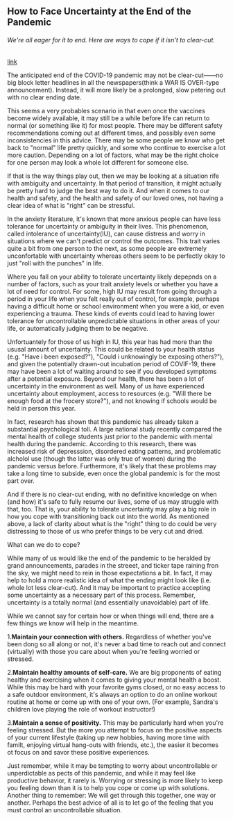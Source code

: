 ## How to Face Uncertainty at the End of the Pandemic

###### We're all eager for it to end. Here are ways to cope if it isn't to clear-cut.

[link](https://www.psychologytoday.com/intl/blog/the-courage-happiness/202101/how-face-uncertainty-the-end-the-pandemic)

The anticipated end of the COVID-19 pandemic may not be clear-cut——no big block letter headlines in all the newspapers(think a WAR IS OVER-type announcement). Instead, it will more likely be a prolonged, slow petering out with no clear ending date.

This seems a very probables scenario in that even once the vaccines become widely available, it may still be a while before life can return to normal (or something like it) for most people. There may be different safety recommendations coming out at different times, and possibly even some inconsistencies in this advice. There may be some people we know who get back to "normal" life pretty quickly, and some who continue to exercise a lot more caution. Depending on a lot of factors, what may be the right choice for one person may look a whole lot different for someone else.

If that is the way things play out, then we may be looking at a situation rife with ambiguity and uncertainty. In that period of transition, it might actually be pretty hard to judge the best way to do it. And when it comes to our health and safety, and the health and safety of our loved ones, not having a clear idea of what is "right" can be stressful.

In the anxiety literature, it's known that more anxious people can have less tolerance for uncertainty or ambiguity in their lives. This phenomenon, called intolerance of uncertainty(IU), can cause distress and worry in situations where we can't predict or control the outcomes. This trait varies quite a bit from one person to the next, as some people are extremely unconfortable with uncertainty whereas others seem to be perfectly okay to just "roll with the punches" in life.

Where you fall on your ability to tolerate uncertainty likely depepnds on a number of factors, such as your trait anxiety levels or whether you have a lot of need for control. For some, high IU may result from going through a period in your life when you felt really out of control, for example, perhaps having a difficult home or school environment when you were a kid, or even experiencing a trauma. These kinds of events could lead to having lower tolerance for uncontrollable unpredictable situations in other areas of your life, or automatically judging them to be negative.

Unfortuantely for those of us high in IU, this year has had more than the ususal amount of uncertainty. This could be related to your health status (e.g. "Have i been exposed?"), "Could i unknowingly be exposing others?"), and given the potentially drawn-out incubation period of COVIF-19, there may have been a lot of waiting around to see if you developed symptoms after a potential exposure. Beyond our health, there has been a lot of uncertainty in the environment as well. Many of us have experienced uncertainty about employment, access to resources (e.g. "Will there be enough food at the frocery store?"), and not knowing if schools would be held in person this year.

In fact,  research has shown that this pandemic has already taken a substantial psychological toll. A large national study recently compared the mental health of college students just prior to the pandemic with mental health during the pandemic. According to this research, there was increased risk of depresssion, disordered eating patterns, and problematic alcholol use (though the latter was only true of women) during the pandemic versus before. Furthermore, it's likely that these problems may take a long time to subside, even once the global pandemic is for the most part over.

And if there is no clear-cut ending, with no definitive knowledge on when (and how) it's safe to fully resume our lives, some of us may struggle with that, too. That is, your ability to tolerate uncertainty may play a big role in how you cope with transitioning back out into the world. As mentioned above, a lack of clarity about what is the "right" thing to do could be very distressing to those of us who prefer things to be very cut and dried.

What can we do to cope?

While many of us would like the end of the pandemic to be heralded by grand announcements, parades in the streeet, and ticker tape raining fron the sky, we might need to rein in those expectations a bit. In fact, it may help to hold a more realistic idea of what the ending might look like (i.e. whole lot less clear-cut). And it may be important to practice accepting some uncertainty as a necessary part of this process. Remember, uncertainty is a totally normal (and essentially unavoidable) part of life.

While we cannot say for certain how or when things will end, there are a few things we know will help in the meantime.

1.**Maintain your connection with others.** Regardless of whether you've been dong so all along or not, it's never a bad time to reach out and connect (virtually) with those you care about when you're feeling worried or stressed.

2.**Maintain healthy amounts of self-care.** We are big proponents of eating healthy and exercising when it comes to giving your mental health a boost. While this may be hard with your favorite gyms closed, or no easy access to a safe outdoor environment, it's always an option to do an online workout routine at home or come up with one of your own. (For example, Sandra's children love playing the role of workout instructor!)

3.**Maintain a sense of positivity.** This may be particularly hard when you're feeling stressed. But the more you attempt to focus on the positive aspects of your current lifestyle (taking up new hobbies, having more time with familt, enjoying virtual hang-outs with friends, etc.), the easier it becomes ot focus on and savor these positive experiences.

Just remember, while it may be tempting to worry about uncontrollable or unperdictable as pects of this pandemic, and while it may feel like productive behavior, it rarely is. Worrying or stressing is more likely to keep you feeling down than it is to help you cope or come up with solutions. Another thing to remember: We will get through this together, one way or another. Perhaps the best advice of all is to let go of the feeling that you must control an uncontrollable situation.
